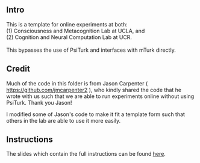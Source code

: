 ## Intro
This is a template for online experiments at both: <br>
  (1) Consciousness and Metacognition Lab at UCLA, and <br>
  (2) Cognition and Neural Computation Lab at UCR. <br> 
<br> 
This bypasses the use of PsiTurk and interfaces with mTurk directly.<br>

## Credit
Much of the code in this folder is from Jason Carpenter ( https://github.com/jmcarpenter2 ), who kindly shared the code that he wrote with us such that we are able to run experiments online without using PsiTurk. Thank you Jason! <br>

I modified some of Jason's code to make it fit a template form such that others in the lab are able to use it more easily.<br>

## Instructions
The slides which contain the full instructions can be found [here](https://docs.google.com/presentation/d/1R_QtsInGA5OibPsrvSy8zOaC6Y2ZwsQDyo1i0fNMHSs/edit?usp=sharing).
